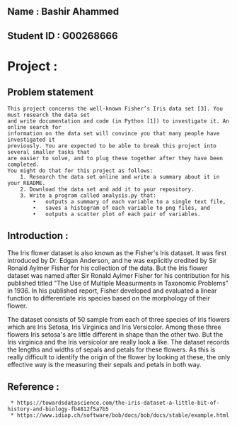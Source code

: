 ## Name : Bashir Ahammed
## Student ID : G00268666
# Project :
## Problem statement
    This project concerns the well-known Fisher’s Iris data set [3]. You must research the data set 
    and write documentation and code (in Python [1]) to investigate it. An online search for 
    information on the data set will convince you that many people have investigated it 
    previously. You are expected to be able to break this project into several smaller tasks that 
    are easier to solve, and to plug these together after they have been completed. 
    You might do that for this project as follows: 
        1. Research the data set online and write a summary about it in your README. 
        2. Download the data set and add it to your repository. 
        3. Write a program called analysis.py that:
            •   outputs a summary of each variable to a single text file, 
            •   saves a histogram of each variable to png files, and 
            •   outputs a scatter plot of each pair of variables. 
        


## Introduction :

   The Iris flower dataset is also known as the Fisher's Iris dataset. It was first introduced by Dr. Edgan Anderson, and he was explicitly credited by Sir Ronald Aylmer Fisher for his collection of the data. But the Iris flower dataset was named after Sir Ronald Aylmer Fisher for his contribution for his published titled "The Use of Multiple Measurments in Taxonomic Problems" in 1936. In his published report, Fisher developed and evaluated a linear function to differentiate iris species based on the morphology of their flower. 

   The dataset consists of 50 sample from each of three species of iris flowers which are Iris Setosa, Iris Virginica and Iris Versicolor. Among these three flowers Iris setosa's are little different in shape than the other two. But the Iris virginica and the Iris versicolor are really look a like. The dataset records the lengths and widths of sepals and petals for these flowers. As this is really difficult to identify the origin of the flower by looking at these, the only effective way is the measuring their sepals and petals in both way.  


## Reference :

     * https://towardsdatascience.com/the-iris-dataset-a-little-bit-of-history-and-biology-fb4812f5a7b5
     * https://www.idiap.ch/software/bob/docs/bob/docs/stable/example.html

    



